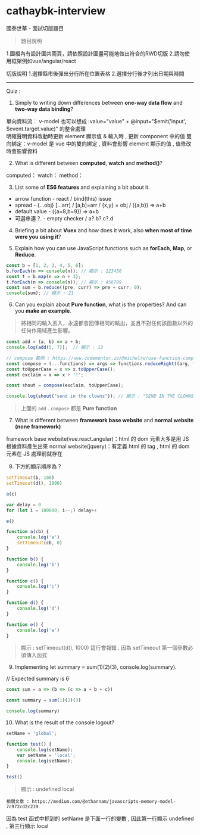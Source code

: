 # cathaybk-interview

國泰世華 - 面試切版題目

> 題目說明

1.圖檔內有設計圖共兩頁，請依照設計圖盡可能地做出符合的RWD切版 2.請勿使用框架例如vue/angular/react

切版說明 1.選擇縣市後彈出分行所在位置表格 2.選擇分行後才列出日期與時間

----

Quiz :

1. Simply to writing down differences between **one-way data flow** and **two-way data binding**?

單向資料流： v-model 也可以想成 :value="value" + @input="$emit('input', $event.target.value)" 的整合處理  
明確聲明資料改動時更新 element 顯示值 & 輸入時 , 更新 component 中的值 雙向綁定：v-model 是 vue 中的雙向綁定 , 資料會影響 element 顯示的值 , 值修改時會影響資料

2. What is different between **computed**, **watch** and **method()**?

computed： watch： method：

3. List some of **ES6 features** and explaining a bit about it.

- arrow function - react / bind(this) issue
- spread - {...obj} [...arr] / [a,b]=arr / {x,y} = obj / ({a,b}) => a+b
- default value - ({a=8,b=9}) => a+b
- 可選串連 ?. - empty checker / a?.b?.c?.d

4. Briefing a bit about **Vuex** and how does it work, also **when most of time were you using it**?


5. Explain how you can use JavaScript functions such as **forEach**, **Map**, or **Reduce**.

```javascript
const b = [1, 2, 3, 4, 5, 6];
b.forEach(n => console(n)); // 顯示 : 123456
const t = b.map(n => n + 3);
t.forEach(n => console(n)); // 顯示 : 456789
const sum = b.reduce((pre, curr) => pre + curr, 0);
console(sum); // 顯示 : 21
```

6. Can you explain about **Pure function**, what is the properties? And can you **make an example**.

> 將相同的輸入丟入，永遠都會回傳相同的輸出，並且不對任何該函數以外的任何作用域產生影響。

```javascript
const add = (a, b) => a + b;
console.log(add(5, 7));  // 顯示 : 12

// compose 範例 : https://www.codementor.io/@michelre/use-function-composition-in-javascript-gkmxos5mj
const compose = (...functions) => args => functions.reduceRight((arg, fn) => fn(arg), args);
const toUpperCase = x => x.toUpperCase();
const exclaim = x => x + '!';

const shout = compose(exclaim, toUpperCase);

console.log(shout("send in the clowns")); // 顯示 : "SEND IN THE CLOWNS!"
```

> 上面的 `add` . `compose` 都是 **Pure function**

7. What is different between **framework base website** and **normal website (none framework)**

framework base website(vue.react.angular)：html 的 dom 元素大多是用 JS 根據資料產生出來 normal website(jquery)：有定義 html 的 tag , html 的
dom 元素在 JS 處理前就存在

8. 下方的顯示順序為 ?

```javascript
setTimeout(b, 100)
setTimeout(d(), 1000)

a(c)

var delay = 0
for (let i = 100000; i--;) delay++

e()

function a(cb) {
    console.log('a')
    setTimeout(cb, 0)
}

function b() {
    console.log('b')
}

function c() {
    console.log('c')
}

function d() {
    console.log('d')
}

function e() {
    console.log('e')
}
```

> 顯示 : setTimeout(d(), 1000) 這行會報錯 , 因為 setTimeout 第一個參數必須傳入函式

9. Implementing let summary = sum(1)(2)(3), console.log(summary).

// Expected summary is 6

```javascript
const sum = a => (b => (c => a + b + c))

const summary = sum(1)(2)(3)

console.log(summary)
```

10. What is the result of the console logout?

```javascript
setName = 'global';

function test() {
    console.log(setName);
    var setName = 'local';
    console.log(setName);
}

test()
```

> 顯示 : undefined
> local

`相關文章 : https://medium.com/@ethannam/javascripts-memory-model-7c972cd2c239`

因為 test 函式中抓到的 setName 是下面一行的變數 , 因此第一行顯示 undefined , 第三行顯示 local
